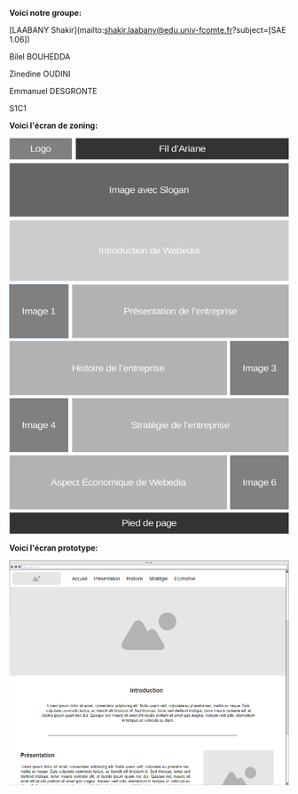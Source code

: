 **Voici notre groupe:**

[LAABANY Shakir](mailto:shakir.laabany@edu.univ-fcomte.fr?subject=[SAE 1.06]) 

Bilel BOUHEDDA

Zinedine OUDINI

Emmanuel DESGRONTE

S1C1

**Voici l'écran de zoning:**

![écran de zoning](doc/ecran_zoning.png)

**Voici l'écran prototype:**

![écran prototype](doc/ecran_prototype.png)
